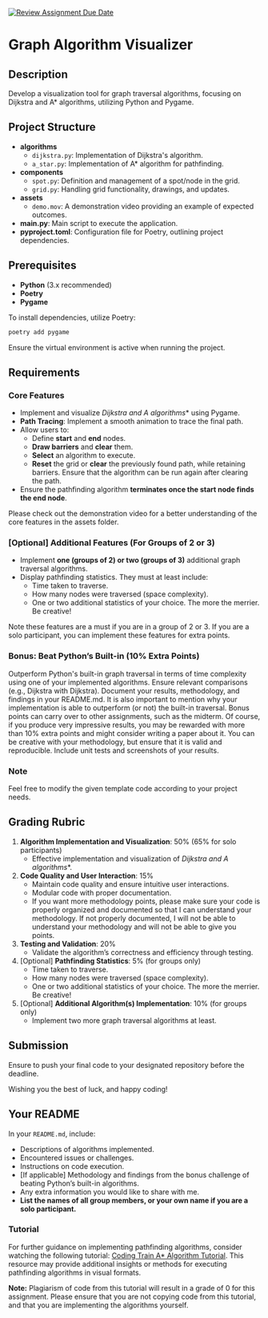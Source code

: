 [![Review Assignment Due Date](https://classroom.github.com/assets/deadline-readme-button-24ddc0f5d75046c5622901739e7c5dd533143b0c8e959d652212380cedb1ea36.svg)](https://classroom.github.com/a/jugTuFiY)
# Graph Algorithm Visualizer

## Description

Develop a visualization tool for graph traversal algorithms, focusing on Dijkstra and A* algorithms, utilizing Python and Pygame.

## Project Structure

- **algorithms**
  - `dijkstra.py`: Implementation of Dijkstra's algorithm.
  - `a_star.py`: Implementation of A* algorithm for pathfinding.
- **components**
  - `spot.py`: Definition and management of a spot/node in the grid.
  - `grid.py`: Handling grid functionality, drawings, and updates.
- **assets**
  - `demo.mov`: A demonstration video providing an example of expected outcomes.
- **main.py**: Main script to execute the application.
- **pyproject.toml**: Configuration file for Poetry, outlining project dependencies.

## Prerequisites

- **Python** (3.x recommended)
- **Poetry**
- **Pygame**

To install dependencies, utilize Poetry:
```bash
poetry add pygame
```

Ensure the virtual environment is active when running the project.

## Requirements

### Core Features

- Implement and visualize **Dijkstra and A* algorithms** using Pygame.
- **Path Tracing**: Implement a smooth animation to trace the final path.
- Allow users to:
  - Define **start** and **end** nodes.
  - **Draw barriers** and **clear** them.
  - **Select** an algorithm to execute.
  - **Reset** the grid or **clear** the previously found path, while retaining barriers. Ensure that the algorithm can be run again after clearing the path.
- Ensure the pathfinding algorithm **terminates once the start node finds the end node**.

Please check out the demonstration video for a better understanding of the core features in the assets folder.

### [Optional] Additional Features (For Groups of 2 or 3)

- Implement **one (groups of 2) or two (groups of 3)** additional graph traversal algorithms.
- Display pathfinding statistics. They must at least include:
  - Time taken to traverse.
  - How many nodes were traversed (space complexity).
  - One or two additional statistics of your choice. The more the merrier. Be creative!

Note these features are a must if you are in a group of 2 or 3. If you are a solo participant, you can implement these features for extra points.

### Bonus: Beat Python’s Built-in (10% Extra Points)

Outperform Python's built-in graph traversal in terms of time complexity using one of your implemented algorithms. Ensure relevant comparisons (e.g., Dijkstra with Dijkstra). Document your results, methodology, and findings in your README.md. It is also important to mention why your implementation is able to outperform (or not) the built-in traversal. Bonus points can carry over to other assignments, such as the midterm. Of course, if you produce very impressive results, you may be rewarded with more than 10% extra points and might consider writing a paper about it. You can be creative with your methodology, but ensure that it is valid and reproducible. Include unit tests and screenshots of your results.

### Note

Feel free to modify the given template code according to your project needs.

## Grading Rubric

1. **Algorithm Implementation and Visualization**: 50% (65% for solo participants)
   - Effective implementation and visualization of **Dijkstra and A* algorithms**.
2. **Code Quality and User Interaction**: 15%
   - Maintain code quality and ensure intuitive user interactions.
   - Modular code with proper documentation.
   - If you want more methodology points, please make sure your code is properly organized and documented so that I can understand your methodology. If not properly documented, I will not be able to understand your methodology and will not be able to give you points.
3. **Testing and Validation**: 20%
   - Validate the algorithm’s correctness and efficiency through testing.
4. [Optional] **Pathfinding Statistics**: 5% (for groups only)
   - Time taken to traverse.
   - How many nodes were traversed (space complexity).
   - One or two additional statistics of your choice. The more the merrier. Be creative!
5. [Optional] **Additional Algorithm(s) Implementation**: 10% (for groups only)
   - Implement two more graph traversal algorithms at least.


## Submission

Ensure to push your final code to your designated repository before the deadline.

Wishing you the best of luck, and happy coding!

## Your README

In your ```README.md```, include:
- Descriptions of algorithms implemented.
- Encountered issues or challenges.
- Instructions on code execution.
- [If applicable] Methodology and findings from the bonus challenge of beating Python’s built-in algorithms.
- Any extra information you would like to share with me.
- **List the names of all group members, or your own name if you are a solo participant.**

### Tutorial

For further guidance on implementing pathfinding algorithms, consider watching the following tutorial: [Coding Train A* Algorithm Tutorial](https://www.youtube.com/watch?v=JtiK0DOeI4A). This resource may provide additional insights or methods for executing pathfinding algorithms in visual formats.

**Note:** Plagiarism of code from this tutorial will result in a grade of 0 for this assignment. Please ensure that you are not copying code from this tutorial, and that you are implementing the algorithms yourself.

